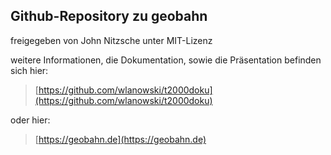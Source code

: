 ## Github-Repository zu geobahn
freigegeben von John Nitzsche unter MIT-Lizenz

weitere Informationen, die Dokumentation, sowie die Präsentation befinden sich hier: 

> [https://github.com/wlanowski/t2000doku](https://github.com/wlanowski/t2000doku)

oder hier:

> [https://geobahn.de](https://geobahn.de)
